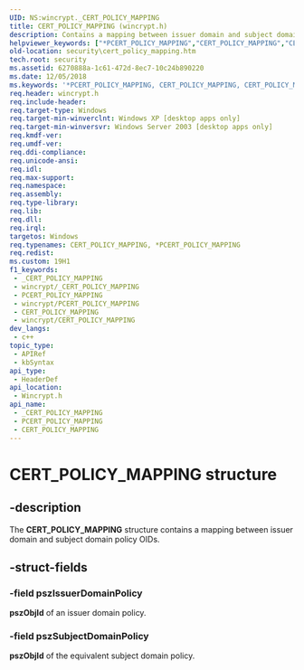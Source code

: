 ```yaml
---
UID: NS:wincrypt._CERT_POLICY_MAPPING
title: CERT_POLICY_MAPPING (wincrypt.h)
description: Contains a mapping between issuer domain and subject domain policy OIDs.
helpviewer_keywords: ["*PCERT_POLICY_MAPPING","CERT_POLICY_MAPPING","CERT_POLICY_MAPPING structure [Security]","PCERT_POLICY_MAPPING","PCERT_POLICY_MAPPING structure pointer [Security]","_crypto2_cert_policy_mapping","security.cert_policy_mapping","wincrypt/CERT_POLICY_MAPPING","wincrypt/PCERT_POLICY_MAPPING"]
old-location: security\cert_policy_mapping.htm
tech.root: security
ms.assetid: 6270888a-1c61-472d-8ec7-10c24b890220
ms.date: 12/05/2018
ms.keywords: '*PCERT_POLICY_MAPPING, CERT_POLICY_MAPPING, CERT_POLICY_MAPPING structure [Security], PCERT_POLICY_MAPPING, PCERT_POLICY_MAPPING structure pointer [Security], _crypto2_cert_policy_mapping, security.cert_policy_mapping, wincrypt/CERT_POLICY_MAPPING, wincrypt/PCERT_POLICY_MAPPING'
req.header: wincrypt.h
req.include-header: 
req.target-type: Windows
req.target-min-winverclnt: Windows XP [desktop apps only]
req.target-min-winversvr: Windows Server 2003 [desktop apps only]
req.kmdf-ver: 
req.umdf-ver: 
req.ddi-compliance: 
req.unicode-ansi: 
req.idl: 
req.max-support: 
req.namespace: 
req.assembly: 
req.type-library: 
req.lib: 
req.dll: 
req.irql: 
targetos: Windows
req.typenames: CERT_POLICY_MAPPING, *PCERT_POLICY_MAPPING
req.redist: 
ms.custom: 19H1
f1_keywords:
 - _CERT_POLICY_MAPPING
 - wincrypt/_CERT_POLICY_MAPPING
 - PCERT_POLICY_MAPPING
 - wincrypt/PCERT_POLICY_MAPPING
 - CERT_POLICY_MAPPING
 - wincrypt/CERT_POLICY_MAPPING
dev_langs:
 - c++
topic_type:
 - APIRef
 - kbSyntax
api_type:
 - HeaderDef
api_location:
 - Wincrypt.h
api_name:
 - _CERT_POLICY_MAPPING
 - PCERT_POLICY_MAPPING
 - CERT_POLICY_MAPPING
---
```


# CERT_POLICY_MAPPING structure


## -description

The <b>CERT_POLICY_MAPPING</b> structure contains a mapping between issuer domain and subject domain policy OIDs.

## -struct-fields

### -field pszIssuerDomainPolicy

<b>pszObjId</b> of an issuer domain policy.

### -field pszSubjectDomainPolicy

<b>pszObjId</b> of the equivalent subject domain policy.

